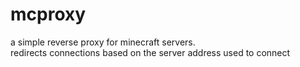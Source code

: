 # mcproxy
a simple reverse proxy for minecraft servers.  
redirects connections based on the server address used to connect  
